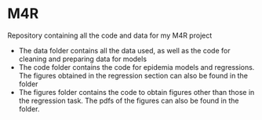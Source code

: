 # M4R
Repository containing all the code and data for my M4R project
* The data folder contains all the data used, as well as the code for cleaning and preparing data for models
* The code folder contains the code for epidemia models and regressions. The figures obtained in the regression section can also be found in the folder
* The figures folder contains the code to obtain figures other than those in the regression task. The pdfs of the figures can also be found in the folder.
